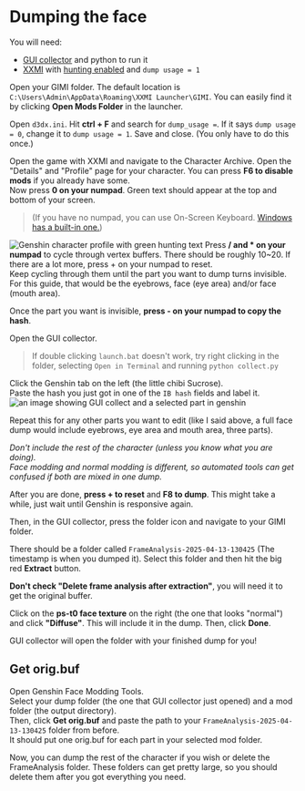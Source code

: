 # Dumping the face
You will need: 
- [GUI collector](https://github.com/Petrascyll/gui_collect/tree/main) and python to run it
- [XXMI](github.com/SpectrumQT/XXMI-Launcher) with [hunting enabled](https://i.imgur.com/kvjchOI.png) and `dump usage = 1`

Open your GIMI folder. The default location is `C:\Users\Admin\AppData\Roaming\XXMI Launcher\GIMI`. You can easily find it by clicking **Open Mods Folder** in the launcher. 

Open `d3dx.ini`. Hit **ctrl + F** and search for `dump_usage =`. If it says `dump usage = 0`, change it to `dump usage = 1`. Save and close. (You only have to do this once.)

Open the game with XXMI and navigate to the Character Archive. Open the "Details" and "Profile" page for your character. You can press **F6 to disable mods** if you already have some.  
Now press **0 on your numpad**. Green text should appear at the top and bottom of your screen.  
> (If you have no numpad, you can use On-Screen Keyboard. [Windows has a built-in one.](https://support.microsoft.com/en-us/windows/use-the-on-screen-keyboard-osk-to-type-ecbb5e08-5b4e-d8c8-f794-81dbf896267a#id0ebd=windows_11))

![Genshin character profile with green hunting text](https://i.imgur.com/eC8C2CG.jpeg)
Press **/ and * on your numpad** to cycle through vertex buffers. There should be roughly 10~20. If there are a lot more, press + on your numpad to reset.  
Keep cycling through them until the part you want to dump turns invisible.  
For this guide, that would be the eyebrows, face (eye area) and/or face (mouth area).

Once the part you want is invisible, **press - on your numpad to copy the hash**.

Open the GUI collector.  
> If double clicking `launch.bat` doesn't work, try right clicking in the folder, selecting `Open in Terminal` and running `python collect.py`

Click the Genshin tab on the left (the little chibi Sucrose).  
Paste the hash you just got in one of the `IB hash` fields and label it.  
![an image showing GUI collect and a selected part in genshin](https://i.imgur.com/tGDRbT2.png)

Repeat this for any other parts you want to edit (like I said above, a full face dump would include eyebrows, eye area and mouth area, three parts).

*Don't include the rest of the character (unless you know what you are doing).  
Face modding and normal modding is different, so automated tools can get confused if both are mixed in one dump.*

After you are done, **press + to reset** and **F8 to dump**. This might take a while, just wait until Genshin is responsive again.

Then, in the GUI collector, press the folder icon and navigate to your GIMI folder. 

There should be a folder called `FrameAnalysis-2025-04-13-130425` (The timestamp is when you dumped it). Select this folder and then hit the big red **Extract** button. 

**Don't check "Delete frame analysis after extraction"**, you will need it to get the original buffer.

Click on the **ps-t0 face texture** on the right (the one that looks "normal") and click **"Diffuse"**. This will include it in the dump. Then, click **Done**.

GUI collector will open the folder with your finished dump for you!

## Get orig.buf
Open Genshin Face Modding Tools.  
Select your dump folder (the one that GUI collector just opened) and a mod folder (the output directory).  
Then, click **Get orig.buf** and paste the path to your `FrameAnalysis-2025-04-13-130425` folder from before.  
It should put one orig.buf for each part in your selected mod folder.

Now, you can dump the rest of the character if you wish or delete the FrameAnalysis folder. These folders can get pretty large, so you should delete them after you got everything you need.